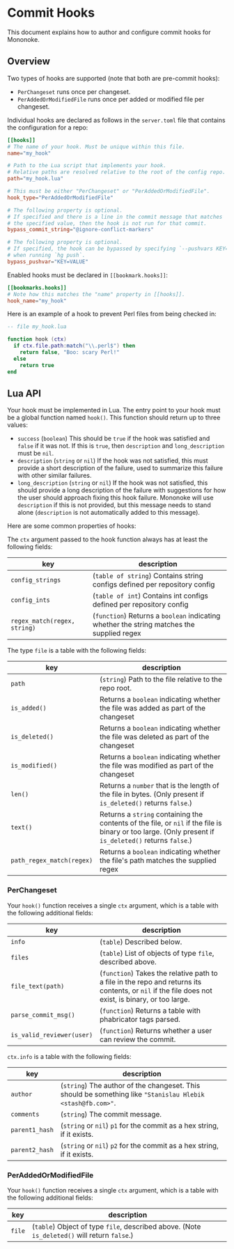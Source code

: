 # Commit Hooks

This document explains how to author and configure commit hooks for Mononoke.

## Overview

Two types of hooks are supported (note that both are pre-commit hooks):

* `PerChangeset` runs once per changeset.
* `PerAddedOrModifiedFile` runs once per added or modified file per changeset.

Individual hooks are declared as follows in the `server.toml` file that
contains the configuration for a repo:

```toml
[[hooks]]
# The name of your hook. Must be unique within this file.
name="my_hook"

# Path to the Lua script that implements your hook.
# Relative paths are resolved relative to the root of the config repo.
path="my_hook.lua"

# This must be either "PerChangeset" or "PerAddedOrModifiedFile".
hook_type="PerAddedOrModifiedFile"

# The following property is optional.
# If specified and there is a line in the commit message that matches
# the specified value, then the hook is not run for that commit.
bypass_commit_string="@ignore-conflict-markers"

# The following property is optional.
# If specified, the hook can be bypassed by specifying `--pushvars KEY=VALUE`
# when running `hg push`.
bypass_pushvar="KEY=VALUE"
```

Enabled hooks must be declared in `[[bookmark.hooks]]`:

```toml
[[bookmarks.hooks]]
# Note how this matches the "name" property in [[hooks]].
hook_name="my_hook"
```

Here is an example of a hook to prevent Perl files from being checked in:

```lua
-- file my_hook.lua

function hook (ctx)
  if ctx.file.path:match("\\.perl$") then
    return false, "Boo: scary Perl!"
  else
    return true
end
```

## Lua API

Your hook must be implemented in Lua. The entry point to your hook must be a
global function named `hook()`. This function should return up to three
values:

* `success` (`boolean`) This should be `true` if the hook was satisfied and
  `false` if it was not. If this is `true`, then `description` and
  `long_description` must be `nil`.
* `description` (`string` or `nil`) If the hook was not satisfied, this
  must provide a short description of the failure, used to summarize this failure
  with other similar failures.
* `long_description` (`string` or `nil`) If the hook was not satisfied, this
  should provide a long description of the failure with suggestions for how the
  user should approach fixing this hook failure. Mononoke will use `description` if this
  is not provided, but this message needs to stand alone (`description` is not
  automatically added to this message).

Here are some common properties of hooks:

The `ctx` argument passed to the hook function always has at least the following
fields:

| key | description |
| --- | ----------- |
| `config_strings` | (`table of string`) Contains string configs defined per repository config |
| `config_ints` | (`table of int`) Contains int configs defined per repository config |
| `regex_match(regex, string)` | (`function`) Returns a `boolean` indicating whether the string matches the supplied regex |

The type `file` is a table with the following fields:

| key | description |
| --------- | ----------- |
| `path` | (`string`) Path to the file relative to the repo root. |
| `is_added()` | Returns a `boolean` indicating whether the file was added as part of the changeset |
| `is_deleted()` | Returns a `boolean` indicating whether the file was deleted as part of the changeset |
| `is_modified()` | Returns a `boolean` indicating whether the file was modified as part of the changeset
| `len()` | Returns a `number` that is the length of the file in bytes. (Only present if `is_deleted()` returns `false`.) |
| `text()` | Returns a `string` containing the contents of the file, or `nil` if the file is binary or too large. (Only present if `is_deleted()` returns `false`.) |
| `path_regex_match(regex)` | Returns a `boolean` indicating whether the file's path matches the supplied regex |

### PerChangeset

Your `hook()` function receives a single `ctx` argument, which is a table with
the following additional fields:

| key | description |
| --------- | ----------- |
| `info` | (`table`) Described below. |
| `files` | (`table`) List of objects of type `file`, described above. |
| `file_text(path)` | (`function`) Takes the relative path to a file in the repo and returns its contents, or `nil` if the file does not exist, is binary, or too large. |
| `parse_commit_msg()` | (`function`) Returns a table with phabricator tags parsed. |
| `is_valid_reviewer(user)` | (`function`) Returns whether a user can review the commit. |


`ctx.info` is a table with the following fields:

| key | description |
| --------- | ----------- |
| `author` | (`string`) The author of the changeset. This should be something like `"Stanislau Hlebik <stash@fb.com>"`. |
| `comments` | (`string`) The commit message. |
| `parent1_hash` | (`string` or `nil`) `p1` for the commit as a hex string, if it exists. |
| `parent2_hash` | (`string` or `nil`) `p2` for the commit as a hex string, if it exists. |

### PerAddedOrModifiedFile

Your `hook()` function receives a single `ctx` argument, which is a table with
the following additional fields:

| key | description |
| --------- | ----------- |
| `file` | (`table`) Object of type `file`, described above. (Note `is_deleted()` will return `false`.) |
